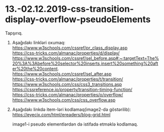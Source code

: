 # 13.-02.12.2019-css-transition-display-overflow-pseudoElements

Tapşırıq.
  
  1. Aşağıdakı linkləri oxumaq:   
     https://www.w3schools.com/cssref/pr_class_display.asp     
     https://css-tricks.com/almanac/properties/d/display/     
     https://www.w3schools.com/cssref/sel_before.asp#:~:targetText=The%20%3A%3Abefore%20selector%20inserts,insert%20something%20after%20the%20content.     
     https://www.w3schools.com/cssref/sel_after.asp     
     https://css-tricks.com/almanac/properties/t/transition/     
     https://www.w3schools.com/css/css3_transitions.asp     
     https://cssreference.io/property/transition-timing-function/     
     https://css-tricks.com/almanac/properties/o/overflow/     
     https://www.w3schools.com/css/css_overflow.asp     
     
  2. Aşağıdakı linkdə item-ləri kodlamaq(image2-də göstərilib):  
     https://eyecix.com/html/ereaders/blog-grid.html
     
     image1-i pseudo elementlərdən də istifadə etməklə kodlamaq.
